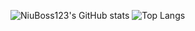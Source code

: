![NiuBoss123's GitHub stats](https://github-readme-stats.vercel.app/api?username=NiuBoss123)
![Top Langs](https://github-readme-stats.vercel.app/api/top-langs/?username=NiuBoss123&layout=compact)

